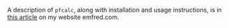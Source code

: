 A description of `pfcalc`, along with installation and usage instructions, is in
[this article](https://emfred.com/programs/pfcalc) on my website emfred.com.
